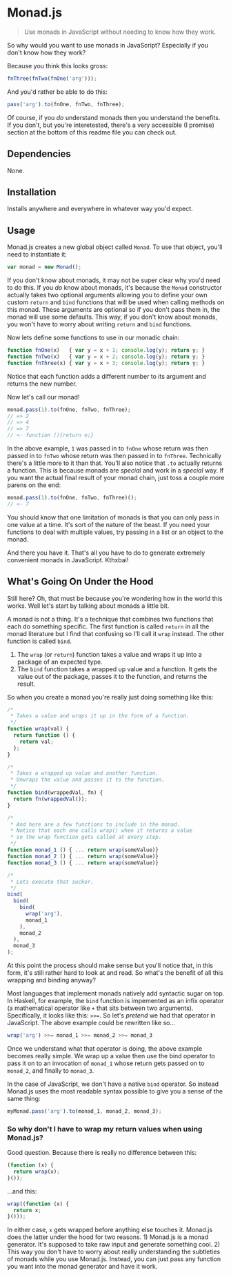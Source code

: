 Monad.js
========

> Use monads in JavaScript without needing to know how they work.

So why would you want to use monads in JavaScript?  Especially if you don't know how they work?

Because you think this looks gross:

```javascript
fnThree(fnTwo(fnOne('arg')));
```

And you'd rather be able to do this:

```javascript
pass('arg').to(fnOne, fnTwo, fnThree);
```

Of course, if you _do_ understand monads then you understand the benefits.  If you don't, but you're interetested, there's a very accessible (I promise) section at the bottom of this readme file you can check out.

Dependencies
------------

None.

Installation
------------

Installs anywhere and everywhere in whatever way you'd expect.

Usage
-----

Monad.js creates a new global object called `Monad`.  To use that object, you'll need to instantiate it:

```javascript
var monad = new Monad();
```

If you don't know about monads, it may not be super clear why you'd need to do this.  If you _do_ know about monads, it's because the `Monad` constructor actually takes two optional arguments allowing you to define your own custom `return` and `bind` functions that will be used when calling methods on this monad.  These arguments are optional so if you don't pass them in, the monad will use some defaults.  This way, if you don't know about monads, you won't have to worry about writing `return` and `bind` functions.

Now lets define some functions to use in our monadic chain:

```javascript
function fnOne(x)   { var y = x + 1; console.log(y); return y; }
function fnTwo(x)   { var y = x + 2; console.log(y); return y; }
function fnThree(x) { var y = x + 3; console.log(y); return y; }
```

Notice that each function adds a different number to its argument and returns the new number.

Now let's call our monad!

```javascript
monad.pass(1).to(fnOne, fnTwo, fnThree);
// => 2
// => 4
// => 7
// <- function (){return e;}
```

In the above example, `1` was passed in to `fnOne` whose return was then passed in to `fnTwo` whose return was then passed in to `fnThree`.  Technically there's a little more to it than that.  You'll also notice that `.to` actually returns a function.  This is because monads are _special_ and work in a _special_ way.  If you want the actual final result of your monad chain, just toss a couple more parens on the end:

```javascript
monad.pass(1).to(fnOne, fnTwo, fnThree)();
// <- 7
```

You should know that one limitation of monads is that you can only pass in one value at a time.  It's sort of the nature of the beast.  If you need your functions to deal with multiple values, try passing in a list or an object to the monad.

And there you have it.  That's all you have to do to generate extremely convenient monads in JavaScript.  Kthxbai!


What's Going On Under the Hood
------------------------------

Still here?  Oh, that must be because you're wondering how in the world this works.  Well let's start by talking about monads a little bit.

A monad is not a thing.  It's a technique that combines two functions that each do something specific.  The first function is called `return` in all the monad literature but I find that confusing so I'll call it `wrap` instead.  The other function is called `bind`.

1. The `wrap` (or `return`) function takes a value and wraps it up into a package of an expected type.
2. The `bind` function takes a wrapped up value and a function.  It gets the value out of the package, passes it to the function, and returns the result.

So when you create a monad you're really just doing something like this:

```javascript
/*
 * Takes a value and wraps it up in the form of a function.
 */
function wrap(val) {
  return function () {
    return val;
  };
}

/*
 * Takes a wrapped up value and another function.
 * Unwraps the value and passes it to the function.
 */
function bind(wrappedVal, fn) {
  return fn(wrappedVal());
}

/*
 * And here are a few functions to include in the monad.
 * Notice that each one calls wrap() when it returns a value
 * so the wrap function gets called at every step.
 */
function monad_1 () { ... return wrap(someValue)}
function monad_2 () { ... return wrap(someValue)}
function monad_3 () { ... return wrap(someValue)}

/*
 * Lets execute that sucker.
 */
bind(
  bind(
    bind(
      wrap('arg'),
      monad_1
    ), 
    monad_2
  ), 
  monad_3
);
```

At this point the process should make sense but you'll notice that, in this form, it's still
rather hard to look at and read.  So what's the benefit of all this wrapping and binding anyway?

Most languages that implement monads natively add syntactic sugar on top.  In Haskell, for example, the `bind` function is impemented as an infix operator (a mathematical operator like `+` that sits between two arguments).  Specifically, it looks like this: `>>=`.  So let's _pretend_ we had that operator in JavaScript.  The above example could be rewritten like so...

```javascript
wrap('arg') >>= monad_1 >>= monad_2 >>= monad_3
```

Once we understand what that operator is doing, the above example becomes really simple.  We wrap up a value then use the bind operator to pass it on to an invocation of `monad_1` whose return gets passed on to `monad_2`, and finally to `monad_3`.

In the case of JavaScript, we don't have a native `bind` operator.  So instead Monad.js uses the most readable syntax possible to give you a sense of the same thing:

```javascript
myMonad.pass('arg').to(monad_1, monad_2, monad_3);
```

### So why don't I have to wrap my return values when using Monad.js?

Good question.  Because there is really no difference between this:

```javascript
(function (x) {
  return wrap(x);
}());
```

...and this:

```javascript
wrap((function (x) {
  return x;
}()));
```

In either case, `x` gets wrapped before anything else touches it.  Monad.js does the latter under the hood for two reasons.  1) Monad.js is a monad generator. It's supposed to take raw input and generate something cool.  2) This way you don't have to worry about really understanding the subtleties of monads while you use Monad.js.  Instead, you can just pass any function you want into the monad generator and have it work.









